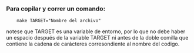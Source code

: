### Para copilar y correr un comando:
		make TARGET="Nombre del archivo"
notese que TARGET es una variable de entorno, por lo que no debe haber un
espacio después de la variable TARGET ni antes de la doble comilla que contiene
la cadena de carácteres corresondiente al nombre del codigo.

